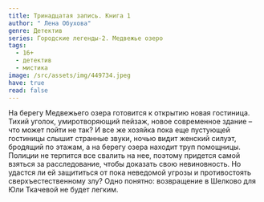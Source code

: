 ```yaml
---
title: Тринадцатая запись. Книга 1
author: " Лена Обухова"
genre: Детектив
series: Городские легенды-2. Медвежье озеро
tags:
  - 16+
  - детектив
  - мистика
image: /src/assets/img/449734.jpeg
have: true
read: false
---
```

На берегу Медвежьего озера готовится к открытию новая гостиница. Тихий уголок, умиротворяющий пейзаж, новое современное здание – что может пойти не так? И все же хозяйка пока еще пустующей гостиницы слышит странные звуки, ночью видит женский силуэт, бродящий по этажам, а на берегу озера находит труп помощницы. Полиции не терпится все свалить на нее, поэтому придется самой взяться за расследование, чтобы доказать свою невиновность. Но удастся ли ей защититься от пока неведомой угрозы и противостоять сверхъестественному злу? Одно понятно: возвращение в Шелково для Юли Ткачевой не будет легким.
